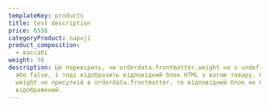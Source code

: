 ```yaml
---
templateKey: products
title: test description
price: 6556
categoryProduct: napoji
product_composition:
  - вассабі
weight: 76
description: Це перевірить, чи orderdata.frontmatter.weight не є undefined, null
  або false, і тоді відобразить відповідний блок HTML з вагою товару. Якщо
  weight не присутній в orderdata.frontmatter, то відповідний блок не буде
  відображений.
---
```

